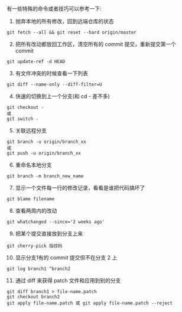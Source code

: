 有一些特殊的命令或者技巧可以参考一下:

1. 抛弃本地的所有修改，回到远端仓库的状态
```
git fetch --all && git reset --hard origin/master
```

2. 把所有改动都放回工作区，清空所有的 commit 提交，重新提交第一个 commit
```
git update-ref -d HEAD
```

3. 有文件冲突的时候查看一下列表

```
git diff --name-only --diff-filter=U
```

4. 快速的切换到上一个分支(和 cd -  差不多)

```
git checkout -
或
git switch -
```

5. 关联远程分支

```
git branch -u origin/branch_xx
或
git push -u origin/branch_xx
```

6. 重命名本地分支

```
git branch -m branch_new_name
```

7. 显示一个文件每一行的修改记录，看看是谁把代码搞坏了

```
git blame filename
```

8. 查看两周内的改动

```
git whatchanged --since='2 weeks ago'
```

9. 把某个提交直接放到分支上来

```
git cherry-pick 指纹码
```

10. 显示分支1有的 commit 提交但不在分支 2 上

```
git log branch1 ^branch2
```

11. 通过 diff 来获得 patch 文件和应用到别的分支

```
git diff branch1 > file-name.patch
git checkout branch2
git apply file-name.patch 或 git apply file-name.patch --reject
```
